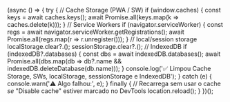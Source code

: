 (async () => {
  try {
    // Cache Storage (PWA / SW)
    if (window.caches) {
      const keys = await caches.keys();
      await Promise.all(keys.map(k => caches.delete(k)));
    }
    // Service Workers
    if (navigator.serviceWorker) {
      const regs = await navigator.serviceWorker.getRegistrations();
      await Promise.all(regs.map(r => r.unregister()));
    }
    // local/session storage
    localStorage.clear?.(); 
    sessionStorage.clear?.();
    // IndexedDB
    if (indexedDB?.databases) {
      const dbs = await indexedDB.databases();
      await Promise.all(dbs.map(db => db?.name && indexedDB.deleteDatabase(db.name)));
    }
    console.log('✅ Limpou Cache Storage, SWs, localStorage, sessionStorage e IndexedDB');
  } catch (e) {
    console.warn('⚠️ Algo falhou:', e);
  } finally {
    // Recarrega sem usar o cache *se* "Disable cache" estiver marcado no DevTools
    location.reload();
  }
})();
